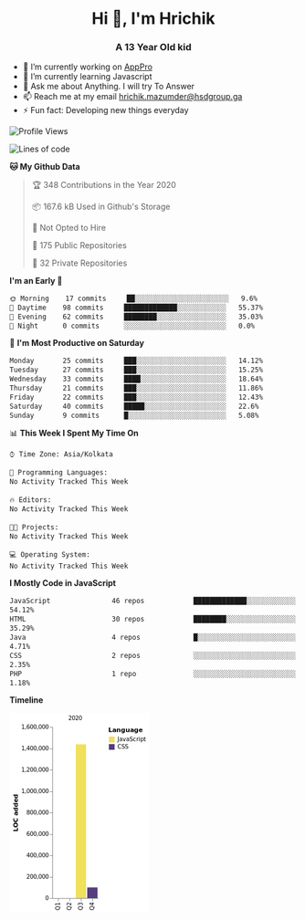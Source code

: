 <h1 align="center">Hi 👋, I'm Hrichik</h1>
<h3 align="center">A 13 Year Old kid</h3>


- 🔭 I’m currently working on [AppPro](https://apppro.in)
- 🌱 I’m currently learning Javascript
- 💬 Ask me about Anything. I will try To Answer
- 📫 Reach me at my email hrichik.mazumder@hsdgroup.ga
- ⚡ Fun fact: Developing new things everyday

<!--START_SECTION:waka-->
![Profile Views](http://img.shields.io/badge/Profile%20Views-0-blue)

![Lines of code](https://img.shields.io/badge/From%20Hello%20World%20I%27ve%20Written-1.5%20million%20lines%20of%20code-blue)

**🐱 My Github Data** 

> 🏆 348 Contributions in the Year 2020
 > 
> 📦 167.6 kB Used in Github's Storage 
 > 
> 🚫 Not Opted to Hire
 > 
> 📜 175 Public Repositories 
 > 
> 🔑 32 Private Repositories  
 > 
**I'm an Early 🐤** 

```text
🌞 Morning    17 commits     ██░░░░░░░░░░░░░░░░░░░░░░░   9.6% 
🌆 Daytime    98 commits     █████████████░░░░░░░░░░░░   55.37% 
🌃 Evening    62 commits     ████████░░░░░░░░░░░░░░░░░   35.03% 
🌙 Night      0 commits      ░░░░░░░░░░░░░░░░░░░░░░░░░   0.0%

```
📅 **I'm Most Productive on Saturday** 

```text
Monday       25 commits     ███░░░░░░░░░░░░░░░░░░░░░░   14.12% 
Tuesday      27 commits     ███░░░░░░░░░░░░░░░░░░░░░░   15.25% 
Wednesday    33 commits     ████░░░░░░░░░░░░░░░░░░░░░   18.64% 
Thursday     21 commits     ███░░░░░░░░░░░░░░░░░░░░░░   11.86% 
Friday       22 commits     ███░░░░░░░░░░░░░░░░░░░░░░   12.43% 
Saturday     40 commits     █████░░░░░░░░░░░░░░░░░░░░   22.6% 
Sunday       9 commits      █░░░░░░░░░░░░░░░░░░░░░░░░   5.08%

```


📊 **This Week I Spent My Time On** 

```text
⌚︎ Time Zone: Asia/Kolkata

💬 Programming Languages: 
No Activity Tracked This Week

🔥 Editors: 
No Activity Tracked This Week

🐱‍💻 Projects: 
No Activity Tracked This Week

💻 Operating System: 
No Activity Tracked This Week

```

**I Mostly Code in JavaScript** 

```text
JavaScript               46 repos            █████████████░░░░░░░░░░░░   54.12% 
HTML                     30 repos            ████████░░░░░░░░░░░░░░░░░   35.29% 
Java                     4 repos             █░░░░░░░░░░░░░░░░░░░░░░░░   4.71% 
CSS                      2 repos             ░░░░░░░░░░░░░░░░░░░░░░░░░   2.35% 
PHP                      1 repo              ░░░░░░░░░░░░░░░░░░░░░░░░░   1.18%

```


**Timeline**

![Chart not found](https://raw.githubusercontent.com/hrichiksite/hrichiksite/master/charts/bar_graph.png) 


<!--END_SECTION:waka-->
